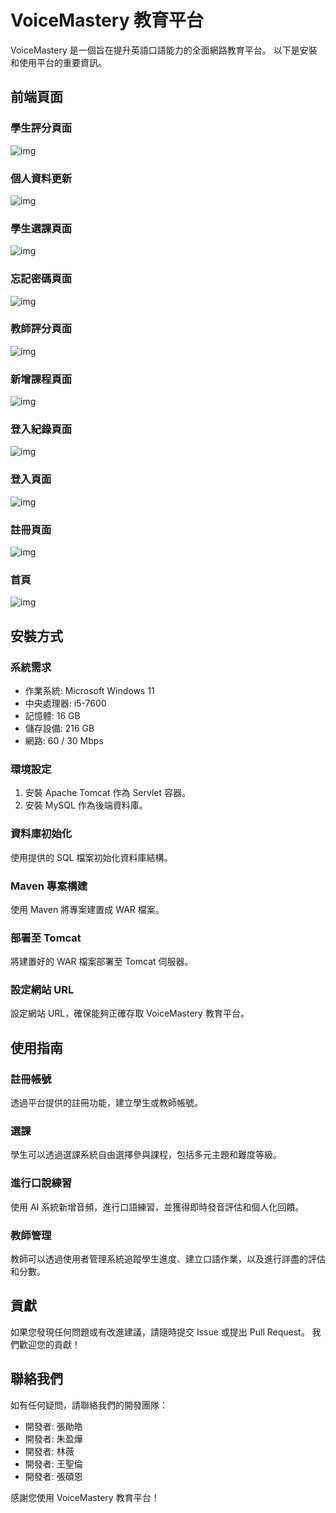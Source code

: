 # VoiceMastery 教育平台

VoiceMastery 是一個旨在提升英語口語能力的全面網路教育平台。 以下是安裝和使用平台的重要資訊。

## 前端頁面

### 學生評分頁面
![img](/REAdME-img/學生評分頁面.png)
### 個人資料更新
![img](/REAdME-img/個人資料更新.png)
### 學生選課頁面
![img](/REAdME-img/學生選課頁面.png)
### 忘記密碼頁面
![img](/REAdME-img/忘記密碼頁面.png)
### 教師評分頁面
![img](/REAdME-img/教師評分頁面.png)
### 新增課程頁面
![img](/REAdME-img/新增課程頁面.png)
### 登入紀錄頁面
![img](/REAdME-img/登入紀錄頁面.png)
### 登入頁面
![img](/REAdME-img/登入頁面.png)
### 註冊頁面
![img](/REAdME-img/註冊頁面.png)
### 首頁
![img](/REAdME-img/首頁.png)

## 安裝方式

### 系統需求

- 作業系統: Microsoft Windows 11
- 中央處理器: i5-7600
- 記憶體: 16 GB
- 儲存設備: 216 GB
- 網路: 60 / 30 Mbps

### 環境設定

1. 安裝 Apache Tomcat 作為 Servlet 容器。
2. 安裝 MySQL 作為後端資料庫。

### 資料庫初始化

使用提供的 SQL 檔案初始化資料庫結構。

### Maven 專案構建

使用 Maven 將專案建置成 WAR 檔案。

### 部署至 Tomcat

將建置好的 WAR 檔案部署至 Tomcat 伺服器。

### 設定網站 URL

設定網站 URL，確保能夠正確存取 VoiceMastery 教育平台。

## 使用指南

### 註冊帳號

透過平台提供的註冊功能，建立學生或教師帳號。

### 選課

學生可以透過選課系統自由選擇參與課程，包括多元主題和難度等級。

### 進行口說練習

使用 AI 系統新增音頻，進行口語練習，並獲得即時發音評估和個人化回饋。

### 教師管理

教師可以透過使用者管理系統追蹤學生進度、建立口語作業，以及進行詳盡的評估和分數。

## 貢獻

如果您發現任何問題或有改進建議，請隨時提交 Issue 或提出 Pull Request。 我們歡迎您的貢獻！

## 聯絡我們

如有任何疑問，請聯絡我們的開發團隊：

- 開發者: 張勛皓
- 開發者: 朱盈燁
- 開發者: 林薇
- 開發者: 王聖倫
- 開發者: 張碩恩

感謝您使用 VoiceMastery 教育平台！
